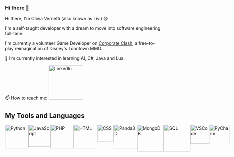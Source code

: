 ### Hi there 👋

Hi there, I'm Olivia Vernetti (also known as Livi) 😄

I'm a self-taught developer with a dream to move into software engineering full-time.

I'm currently a volunteer Game Developer on [Corporate Clash](https://corporateclash.net/), a free-to-play reimagination of Disney's Toontown MMO.

🌱 I’m currently interested in learning AI, C#, Java and Lua.

📫 How to reach me: [<img src="https://www.learninglight.com/wp-content/uploads/2017/06/linkedin.png" alt="LinkedIn" width="110"/>](https://www.linkedin.com/in/olivia-vernetti/)

## My Tools and Languages
<div style="display: flex; justify-content: space-between;">
  <img src="https://upload.wikimedia.org/wikipedia/commons/thumb/c/cf/Python_logo_51.svg/1200px-Python_logo_51.svg.png" alt="Python" width="75"/>
  <img src="https://static.vecteezy.com/system/resources/previews/027/127/463/original/javascript-logo-javascript-icon-transparent-free-png.png" alt="JavaScript" width="70"/>
  <img src="https://cdn.worldvectorlogo.com/logos/php-1.svg" alt="PHP" width="75"/>
  <img src="https://upload.wikimedia.org/wikipedia/commons/thumb/6/61/HTML5_logo_and_wordmark.svg/1200px-HTML5_logo_and_wordmark.svg.png" alt="HTML" width="75"/>
  <img src="https://upload.wikimedia.org/wikipedia/commons/d/d5/CSS3_logo_and_wordmark.svg" alt="CSS" width="53">
  <img src="https://discourse.panda3d.org/uploads/default/original/2X/7/73e66ac19bebab6744fe1809e1473fb4daa02f8e.png" alt="Panda3D" width="75"/>
  <img src="https://1000logos.net/wp-content/uploads/2020/08/MongoDB-Logo.png" alt="MongoDB" width="85"/>
  <img src="https://upload.wikimedia.org/wikipedia/commons/8/87/Sql_data_base_with_logo.png" alt="SQL" width="85"/>
  <img src="https://carleton.ca/scs/wp-content/uploads/vscode-1.png" alt="VSCode" width="60"/>
  <img src="https://upload.wikimedia.org/wikipedia/commons/thumb/1/1d/PyCharm_Icon.svg/1024px-PyCharm_Icon.svg.png" alt="PyCharm" width="65"/>
</div>




<!--
**overnetti/overnetti** is a ✨ _special_ ✨ repository because its `README.md` (this file) appears on your GitHub profile.

Here are some ideas to get you started:

- 🔭 I’m currently working on ...
- 🌱 I’m currently learning ...
- 👯 I’m looking to collaborate on ...
- 🤔 I’m looking for help with ...
- 💬 Ask me about ...
- 📫 How to reach me: ...
- 😄 Pronouns: ...
- ⚡ Fun fact: ...
-->
